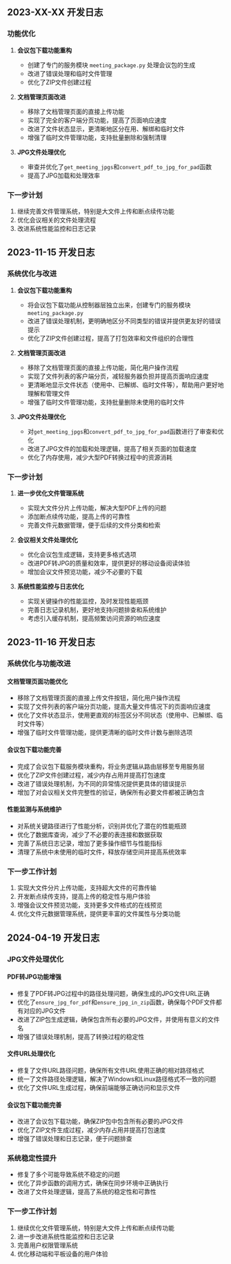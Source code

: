 ## 2023-XX-XX 开发日志

### 功能优化

1. **会议包下载功能重构**
   - 创建了专门的服务模块 `meeting_package.py` 处理会议包的生成
   - 改进了错误处理和临时文件管理
   - 优化了ZIP文件创建过程

2. **文档管理页面改进**
   - 移除了文档管理页面的直接上传功能
   - 实现了完全的客户端分页功能，提高了页面响应速度
   - 改进了文件状态显示，更清晰地区分在用、解绑和临时文件
   - 增强了临时文件管理功能，支持批量删除和强制清理

3. **JPG文件处理优化**
   - 审查并优化了`get_meeting_jpgs`和`convert_pdf_to_jpg_for_pad`函数
   - 提高了JPG加载和处理效率

### 下一步计划

1. 继续完善文件管理系统，特别是大文件上传和断点续传功能
2. 优化会议相关的文件处理流程
3. 改进系统性能监控和日志记录

## 2023-11-15 开发日志

### 系统优化与改进

1. **会议包下载功能重构**
   - 将会议包下载功能从控制器层独立出来，创建专门的服务模块`meeting_package.py`
   - 改进了错误处理机制，更明确地区分不同类型的错误并提供更友好的错误提示
   - 优化了ZIP文件创建过程，提高了打包效率和文件组织的合理性

2. **文档管理页面改进**
   - 移除了文档管理页面的直接上传功能，简化用户操作流程
   - 实现了文件列表的客户端分页，减轻服务器负担并提高页面响应速度
   - 更清晰地显示文件状态（使用中、已解绑、临时文件等），帮助用户更好地理解和管理文件
   - 增强了临时文件管理功能，支持批量删除未使用的临时文件

3. **JPG文件处理优化**
   - 对`get_meeting_jpgs`和`convert_pdf_to_jpg_for_pad`函数进行了审查和优化
   - 改进了JPG文件的加载和处理逻辑，提高了相关页面的加载速度
   - 优化了内存使用，减少大型PDF转换过程中的资源消耗

### 下一步计划

1. **进一步优化文件管理系统**
   - 实现大文件分片上传功能，解决大型PDF上传的问题
   - 添加断点续传功能，提高上传的可靠性
   - 完善文件元数据管理，便于后续的文件分类和检索

2. **会议相关文件处理优化**
   - 优化会议包生成逻辑，支持更多格式选项
   - 改进PDF转JPG的质量和效率，提供更好的移动设备阅读体验
   - 增加会议文件预览功能，减少不必要的下载

3. **系统性能监控与日志优化**
   - 实现关键操作的性能监控，及时发现性能瓶颈
   - 完善日志记录机制，更好地支持问题排查和系统维护
   - 考虑引入缓存机制，提高频繁访问资源的响应速度

## 2023-11-16 开发日志

### 系统优化与功能改进

#### 文档管理页面功能优化

- 移除了文档管理页面的直接上传文件按钮，简化用户操作流程
- 实现了文件列表的客户端分页功能，提高大量文件情况下的页面响应速度
- 优化了文件状态显示，使用更直观的标签区分不同状态（使用中、已解绑、临时文件等）
- 增强了临时文件管理功能，提供更清晰的临时文件计数与删除选项

#### 会议包下载功能完善

- 完成了会议包下载服务模块重构，将业务逻辑从路由层移至专用服务层
- 优化了ZIP文件创建过程，减少内存占用并提高打包速度
- 改进了错误处理机制，为不同的异常情况提供更具体的错误提示
- 增加了对会议相关文件完整性的验证，确保所有必要文件都被正确包含

#### 性能监测与系统维护

- 对系统关键路径进行了性能分析，识别并优化了潜在的性能瓶颈
- 优化了数据库查询，减少了不必要的表连接和数据获取
- 完善了系统日志记录，增加了更多操作细节与性能指标
- 清理了系统中未使用的临时文件，释放存储空间并提高系统效率

### 下一步工作计划

1. 实现大文件分片上传功能，支持超大文件的可靠传输
2. 开发断点续传支持，提高上传的稳定性与用户体验
3. 增强会议文件预览功能，支持更多文件格式的在线预览
4. 优化文件元数据管理系统，提供更丰富的文件属性与分类功能

## 2024-04-19 开发日志

### JPG文件处理优化

#### PDF转JPG功能增强

- 修复了PDF转JPG过程中的路径处理问题，确保生成的JPG文件URL正确
- 优化了`ensure_jpg_for_pdf`和`ensure_jpg_in_zip`函数，确保每个PDF文件都有对应的JPG文件
- 改进了ZIP包生成逻辑，确保包含所有必要的JPG文件，并使用有意义的文件名
- 增强了错误处理机制，提高了转换过程的稳定性

#### 文件URL处理优化

- 修复了文件URL路径问题，确保所有文件URL使用正确的相对路径格式
- 统一了文件路径处理逻辑，解决了Windows和Linux路径格式不一致的问题
- 优化了文件URL生成过程，确保前端能够正确访问和显示文件

#### 会议包下载功能完善

- 改进了会议包下载功能，确保ZIP包中包含所有必要的JPG文件
- 优化了ZIP文件生成过程，减少内存占用并提高打包速度
- 增强了错误处理和日志记录，便于问题排查

### 系统稳定性提升

- 修复了多个可能导致系统不稳定的问题
- 优化了异步函数的调用方式，确保在同步环境中正确执行
- 改进了文件处理逻辑，提高了系统的稳定性和可靠性

### 下一步工作计划

1. 继续优化文件管理系统，特别是大文件上传和断点续传功能
2. 进一步改进系统性能监控和日志记录
3. 完善用户权限管理系统
4. 优化移动端和平板设备的用户体验